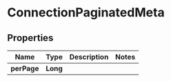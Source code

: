 

# ConnectionPaginatedMeta


## Properties

Name | Type | Description | Notes
------------ | ------------- | ------------- | -------------
**perPage** | **Long** |  | 



